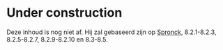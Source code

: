 # Under construction
Deze inhoud is nog niet af. Hij zal gebaseerd zijn op [Spronck](http://www.spronck.net/pythonbook/pythonboek.pdf), 8.2.1-8.2.3, 8.2.5-8.2.7, 8.2.9-8.2.10 en 8.3-8.5.
